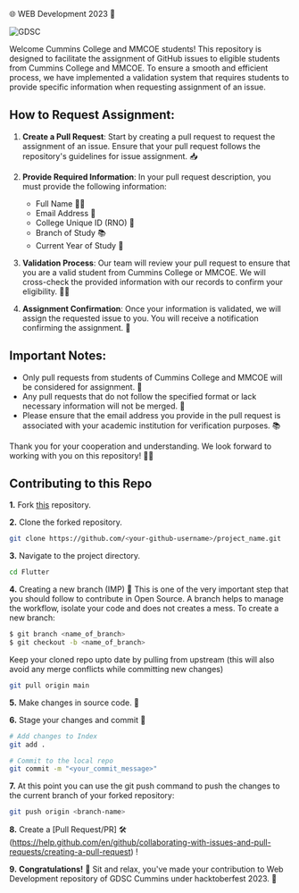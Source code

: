 🌐 WEB Development 2023 🚀


![GDSC](https://user-images.githubusercontent.com/56436897/193326497-f15493fe-c12e-455f-b86c-28fcf539e7a7.png)


Welcome Cummins College and MMCOE students! This repository is designed to facilitate the assignment of GitHub issues to eligible students from Cummins College and MMCOE. To ensure a smooth and efficient process, we have implemented a validation system that requires students to provide specific information when requesting assignment of an issue.

## How to Request Assignment:

1. **Create a Pull Request**: Start by creating a pull request to request the assignment of an issue. Ensure that your pull request follows the repository's guidelines for issue assignment. 📥

2. **Provide Required Information**: In your pull request description, you must provide the following information:
   - Full Name 🧑‍🎓
   - Email Address 📧
   - College Unique ID (RNO) 🔢
   - Branch of Study 📚
   - Current Year of Study 📆

3. **Validation Process**: Our team will review your pull request to ensure that you are a valid student from Cummins College or MMCOE. We will cross-check the provided information with our records to confirm your eligibility. 🕵️‍♂️

4. **Assignment Confirmation**: Once your information is validated, we will assign the requested issue to you. You will receive a notification confirming the assignment. 🎉

## Important Notes:

- Only pull requests from students of Cummins College and MMCOE will be considered for assignment. 🏫
- Any pull requests that do not follow the specified format or lack necessary information will not be merged. 🚫
- Please ensure that the email address you provide in the pull request is associated with your academic institution for verification purposes. 📚

Thank you for your cooperation and understanding. We look forward to working with you on this repository! 🌟🚀

## Contributing to this Repo

**1.** Fork [this](https://github.com/Google-Developer-Student-Club-CCOEW/Web-Development/fork) repository.

**2.** Clone the forked repository.

```bash
git clone https://github.com/<your-github-username>/project_name.git
```

**3.** Navigate to the project directory.

```bash
cd Flutter
```

**4.** Creating a new branch (IMP) 🌱
This is one of the very important step that you should follow to contribute in Open Source. A branch helps to manage the workflow, isolate your code and does not creates a mess. To create a new branch:

```bash
$ git branch <name_of_branch>
$ git checkout -b <name_of_branch>
```

Keep your cloned repo upto date by pulling from upstream (this will also avoid any merge conflicts while committing new changes)

```bash
git pull origin main
```

**5.** Make changes in source code. 🚀

**6.** Stage your changes and commit 📝

```bash
# Add changes to Index
git add .

# Commit to the local repo
git commit -m "<your_commit_message>"
```

**7.** At this point you can use the git push command to push the changes to the current branch of your forked repository:

```bash
git push origin <branch-name>
```

**8.** Create a [Pull Request/PR]  🛠️ (https://help.github.com/en/github/collaborating-with-issues-and-pull-requests/creating-a-pull-request) !

**9.** **Congratulations!**  🎉 Sit and relax, you've made your contribution to Web Development repository of GDSC Cummins under hacktoberfest 2023.  🌟



